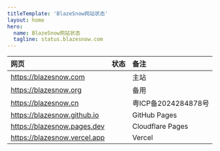 ```yaml
---
titleTemplate: 'BlazeSnow网站状态'
layout: home
hero:
  name: BlazeSnow网站状态
  tagline: status.blazesnow.com
---
```


<script setup>
import index from '/status/index.vue'
</script>

| 网页                           | 状态   | 备注                |
| :----------------------------- | :----- | :------------------ |
| <https://blazesnow.com>        | <OK /> | 主站                |
| <https://blazesnow.org>        | <OK /> | 备用                |
| <https://blazesnow.cn>         | <OK /> | 粤ICP备2024284878号 |
| <https://blazesnow.github.io>  | <OK /> | GitHub Pages        |
| <https://blazesnow.pages.dev>  | <OK /> | Cloudflare Pages    |
| <https://blazesnow.vercel.app> | <OK /> | Vercel              |

<index />